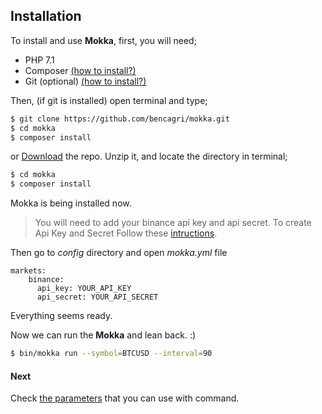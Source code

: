 Installation
------------
To install and use **Mokka**, first, you will need;

* PHP 7.1
* Composer [(how to install?)](https://getcomposer.org/doc/00-intro.md#installation-linux-unix-osx)
* Git (optional) [(how to install?)](https://git-scm.com/book/en/v2/Getting-Started-Installing-Git)

Then, (if git is installed) open terminal and type;
```bash
$ git clone https://github.com/bencagri/mokka.git
$ cd mokka
$ composer install
```

or [Download](https://github.com/bencagri/mokka/archive/master.zip) the repo. Unzip it, and locate the directory in terminal;

```bash
$ cd mokka
$ composer install
```
Mokka is being installed now. 

> You will need to add your binance api key and api secret. To create Api Key and Secret Follow these 
> [intructions](https://coinigy.freshdesk.com/support/solutions/articles/1000256048-how-do-i-find-my-api-key-on-binance-com-).


Then go to *config* directory and open *mokka.yml* file


```$xslt
markets:
    binance:
      api_key: YOUR_API_KEY
      api_secret: YOUR_API_SECRET

```

Everything seems ready.

Now we can run the **Mokka** and lean back. :)

```bash
$ bin/mokka run --symbol=BTCUSD --interval=90
```

#### Next
Check [the parameters](02-parameters.md) that you can use with command.

